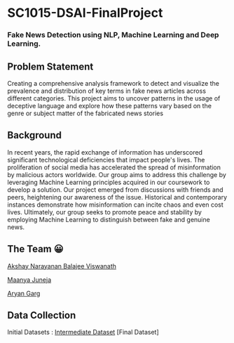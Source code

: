 # SC1015-DSAI-FinalProject
### Fake News Detection using NLP, Machine Learning and Deep Learning.
## Problem Statement
Creating a comprehensive analysis framework to detect and visualize the prevalence and distribution of key terms in fake news articles across different categories. This project aims to uncover patterns in the usage of deceptive language and explore how these patterns vary based on the genre or subject matter of the fabricated news stories

## Background
In recent years, the rapid exchange of information has underscored significant technological deficiencies that impact people's lives. The proliferation of social media has accelerated the spread of misinformation by malicious actors worldwide. Our group aims to address this challenge by leveraging Machine Learning principles acquired in our coursework to develop a solution. Our project emerged from discussions with friends and peers, heightening our awareness of the issue. Historical and contemporary instances demonstrate how misinformation can incite chaos and even cost lives. Ultimately, our group seeks to promote peace and stability by employing Machine Learning to distinguish between fake and genuine news.

## The Team 😀
[Akshay Narayanan Balajee Viswanath](#)

[Maanya Juneja](#)

[Aryan Garg](#)

## Data Collection
Initial Datasets : 
[Intermediate Dataset](https://kaggle.com/datasets/e4bc75dbac1aa58277121814c3f35d663f1e929e442eac2bf84cfb4b40ae531b)
[Final Dataset]
